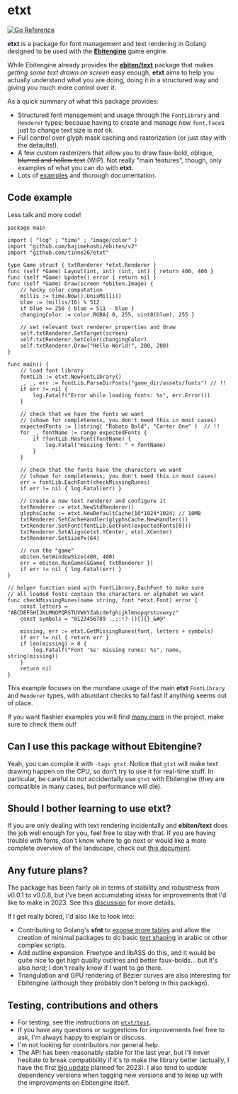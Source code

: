 # etxt
[![Go Reference](https://pkg.go.dev/badge/github.com/tinne26/etxt.svg)](https://pkg.go.dev/github.com/tinne26/etxt)

**etxt** is a package for font management and text rendering in Golang designed to be used with the [**Ebitengine**](https://github.com/hajimehoshi/ebiten) game engine.

While Ebitengine already provides the [**ebiten/text**](https://pkg.go.dev/github.com/hajimehoshi/ebiten/v2/text) package that makes *getting some text drawn on screen* easy enough, **etxt** aims to help you actually understand what you are doing, doing it in a structured way and giving you much more control over it.

As a quick summary of what this package provides:
- Structured font management and usage through the `FontLibrary` and `Renderer` types; because having to create and manage new `font.Face`s just to change text size is *not* ok.
- Full control over glyph mask caching and rasterization (or just stay with the defaults!).
- A few custom rasterizers that allow you to draw faux-bold, oblique, ~~blurred and hollow text~~ (WIP). Not really "main features", though, only examples of what you can do with **etxt**.
- Lots of [examples](https://github.com/tinne26/etxt/tree/main/examples) and thorough documentation.

## Code example
Less talk and more code!
```Golang
package main

import ( "log" ; "time" ; "image/color" )
import "github.com/hajimehoshi/ebiten/v2"
import "github.com/tinne26/etxt"

type Game struct { txtRenderer *etxt.Renderer }
func (self *Game) Layout(int, int) (int, int) { return 400, 400 }
func (self *Game) Update() error { return nil }
func (self *Game) Draw(screen *ebiten.Image) {
	// hacky color computation
	millis := time.Now().UnixMilli()
	blue := (millis/16) % 512
	if blue >= 256 { blue = 511 - blue }
	changingColor := color.RGBA{ 0, 255, uint8(blue), 255 }

	// set relevant text renderer properties and draw
	self.txtRenderer.SetTarget(screen)
	self.txtRenderer.SetColor(changingColor)
	self.txtRenderer.Draw("Hello World!", 200, 200)
}

func main() {
	// load font library
	fontLib := etxt.NewFontLibrary()
	_, _, err := fontLib.ParseDirFonts("game_dir/assets/fonts") // !!
	if err != nil {
		log.Fatalf("Error while loading fonts: %s", err.Error())
	}

	// check that we have the fonts we want
	// (shown for completeness, you don't need this in most cases)
	expectedFonts := []string{ "Roboto Bold", "Carter One" }  // !!
	for _, fontName := range expectedFonts {
		if !fontLib.HasFont(fontName) {
			log.Fatal("missing font: " + fontName)
		}
	}

	// check that the fonts have the characters we want
	// (shown for completeness, you don't need this in most cases)
	err = fontLib.EachFont(checkMissingRunes)
	if err != nil { log.Fatal(err) }

	// create a new text renderer and configure it
	txtRenderer := etxt.NewStdRenderer()
	glyphsCache := etxt.NewDefaultCache(10*1024*1024) // 10MB
	txtRenderer.SetCacheHandler(glyphsCache.NewHandler())
	txtRenderer.SetFont(fontLib.GetFont(expectedFonts[0]))
	txtRenderer.SetAlign(etxt.YCenter, etxt.XCenter)
	txtRenderer.SetSizePx(64)

	// run the "game"
	ebiten.SetWindowSize(400, 400)
	err = ebiten.RunGame(&Game{ txtRenderer })
	if err != nil { log.Fatal(err) }
}

// helper function used with FontLibrary.EachFont to make sure
// all loaded fonts contain the characters or alphabet we want
func checkMissingRunes(name string, font *etxt.Font) error {
	const letters = "ABCDEFGHIJKLMNOPQRSTUVWXYZabcdefghijklmnopqrstuvwxyz"
	const symbols = "0123456789 .,;:!?-()[]{}_&#@"

	missing, err := etxt.GetMissingRunes(font, letters + symbols)
	if err != nil { return err }
	if len(missing) > 0 {
		log.Fatalf("Font '%s' missing runes: %s", name, string(missing))
	}
	return nil
}
```

This example focuses on the mundane usage of the main **etxt** `FontLibrary` and `Renderer` types, with abundant checks to fail fast if anything seems out of place.

If you want flashier examples you will find [many more](https://github.com/tinne26/etxt/tree/main/examples) in the project, make sure to check them out!

## Can I use this package without Ebitengine?
Yeah, you can compile it with `-tags gtxt`. Notice that `gtxt` will make text drawing happen on the CPU, so don't try to use it for real-time stuff. In particular, be careful to not accidentally use `gtxt` with Ebitengine (they are compatible in many cases, but performance will die).

## Should I bother learning to use etxt?
If you are only dealing with text rendering incidentally and **ebiten/text** does the job well enough for you, feel free to stay with that. If you are having trouble with fonts, don't know where to go next or would like a more complete overview of the landscape, check out [this document](https://github.com/tinne26/etxt/blob/main/docs/panorama.md).

## Any future plans?
The package has been fairly ok in terms of stability and robustness from v0.0.1 to v0.0.8, but I've been accumulating ideas for improvements that I'd like to make in 2023. See this [discussion](https://github.com/tinne26/etxt/discussions/7) for more details.

If I get really bored, I'd also like to look into:
- Contributing to Golang's **sfnt** to [expose more tables](https://github.com/golang/go/issues/45325) and allow the creation of minimal packages to do basic [text shaping](https://github.com/tinne26/etxt/blob/main/docs/shaping.md) in arabic or other complex scripts.
- Add outline expansion. Freetype and libASS do this, and it would be quite nice to get high quality outlines and better faux-bolds... but it's also *hard*; I don't really know if I want to go there.
- Triangulation and GPU rendering of Bézier curves are also interesting for Ebitengine (although they probably don't belong in this package).

## Testing, contributions and others
- For testing, see the instructions on [`etxt/test`](https://github.com/tinne26/etxt/blob/main/test).
- If you have any questions or suggestions for improvements feel free to ask, I'm always happy to explain or discuss.
- I'm not looking for contributors nor general help.
- The API has been reasonably stable for the last year, but I'll never hesitate to break compatibility if it's to make the library better (actually, I have the first [big update](https://github.com/tinne26/etxt/discussions/7) planned for 2023). I also tend to update dependency versions when tagging new versions and to keep up with the improvements on Ebitengine itself.
